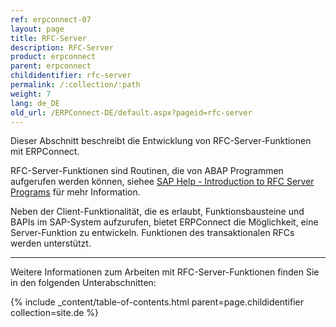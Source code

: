 ```yaml
---
ref: erpconnect-07
layout: page
title: RFC-Server
description: RFC-Server
product: erpconnect
parent: erpconnect
childidentifier: rfc-server
permalink: /:collection/:path
weight: 7
lang: de_DE
old_url: /ERPConnect-DE/default.aspx?pageid=rfc-server
---
```

Dieser Abschnitt beschreibt die Entwicklung von RFC-Server-Funktionen mit ERPConnect.

RFC-Server-Funktionen sind Routinen, die von ABAP Programmen aufgerufen werden können, siehee [SAP Help - Introduction to RFC Server Programs](https://help.sap.com/doc/saphelp_srm70/7.0/en-US/22/042990488911d189490000e829fbbd/frameset.htm) für mehr Information. <br>

Neben der Client-Funktionalität, die es erlaubt, Funktionsbausteine und BAPIs im SAP-System aufzurufen, 
bietet ERPConnect die Möglichkeit, eine Server-Funktion zu entwickeln. 
Funktionen des transaktionalen RFCs werden unterstützt.

****
Weitere Informationen zum Arbeiten mit RFC-Server-Funktionen finden Sie in den folgenden Unterabschnitten:

{% include _content/table-of-contents.html parent=page.childidentifier collection=site.de %}
